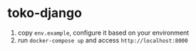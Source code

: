 # toko-django

1. copy `env.example`, configure it based on your environment
2. run `docker-compose up` and access `http://localhost:8000`
